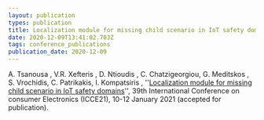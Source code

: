 ```yaml
---
layout: publication
types: publication
title: Localization module for missing child scenario in IoT safety domains
date: 2020-12-09T13:41:02.703Z
tags: conference_publications
publication_date: 2020-12-09
---
```

Α. Tsanousa , V.R. Xefteris , D. Ntioudis ,  C. Chatzigeorgiou, G. Meditskos , S. Vrochidis, C. Patrikakis, I. Kompatsiris , ''[Localization module for missing child scenario in IoT safety domains](https://zenodo.org/record/4319809#.YCEtQsBS9PY)'', 39th International Conference on consumer Electronics (ICCE21), 10-12 January 2021 (accepted for publication).